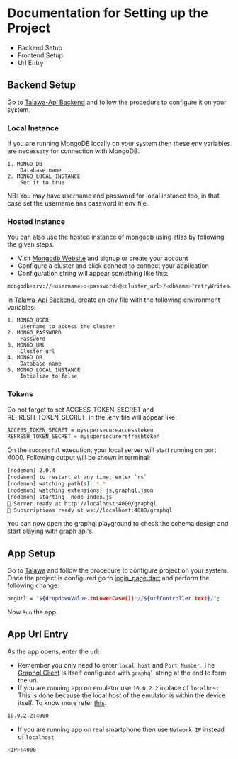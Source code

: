 # Documentation for Setting up the Project

* Backend Setup
* Frontend Setup
* Url Entry

## Backend Setup

Go to [Talawa-Api Backend](https://github.com/PalisadoesFoundation/talawa-api) and follow the procedure to configure it on your system.

### Local Instance

If you are running MongoDB locally on your system then these env variables are necessary for connection with MongoDB.

    1. MONGO_DB
        Database name
    2. MONGO_LOCAL_INSTANCE
        Set it to true

NB: You may have username and password for local instance too, in that case set the username ans password in env file.

### Hosted Instance

You can also use the hosted instance of mongodb using atlas by
following the given steps.

* Visit [Mongodb Website](https://www.mongodb.com) and signup or create your account
* Configure a cluster and click connect to connect your application
* Configuration string will appear something like this:

```sh
mongodb+srv://<username>:<password>@<cluster_url>/<dbName>?retryWrites=true&w=majority
```

In [Talawa-Api Backend](https://github.com/PalisadoesFoundation/talawa-api), create an env file with the following environment variables:

    1. MONGO_USER
        Username to access the cluster
    2. MONGO_PASSWORD
        Password
    3. MONGO_URL
        Cluster url
    4. MONGO_DB
        Database name
    5. MONGO_LOCAL_INSTANCE
        Intialize to false

### Tokens

Do not forget to set ACCESS_TOKEN_SECRET and REFRESH_TOKEN_SECRET. in the .env file will appear like:

```sh
ACCESS_TOKEN_SECRET = mysupersecureaccesstoken
REFRESH_TOKEN_SECRET = mysupersecurerefreshtoken
```

On the `successful` execution, your local server will start running on port 4000. Following output will be shown in terminal:

```sh
[nodemon] 2.0.4
[nodemon] to restart at any time, enter `rs`
[nodemon] watching path(s): *.*
[nodemon] watching extensions: js,graphql,json
[nodemon] starting `node index.js`
🚀 Server ready at http://localhost:4000/graphql
🚀 Subscriptions ready at ws://localhost:4000/graphql
```

You can now open the graphql playground to check the schema design and start playing with graph api's.

## App Setup

Go to [Talawa](https://github.com/PalisadoesFoundation/talawa/blob/master/README.md) and follow the procedure to configure project on your system.
Once the project is configured go to [login_page.dart](https://github.com/PalisadoesFoundation/talawa/blob/master/lib/views/pages/login_signup/login_page.dart)
and perform the following change:

```sh
orgUrl = "${dropdownValue.toLowerCase()}://${urlController.text}/";
```

Now `Run` the app.

## App Url Entry

As the app opens, enter the url:

* Remember you only need to enter `local host` and `Port Number`.
The [Graphql Client](https://github.com/PalisadoesFoundation/talawa/blob/master/lib/utils/GQLClient.dart)
is itself configured with `graphql` string at the end to form the uri.
* If you are running app on emulator use `10.0.2.2` inplace of `localhost`. This is done because the local host of the emulator is within the device itself.
To know more refer [this](https://stackoverflow.com/questions/5528850/how-do-you-connect-localhost-in-the-android-emulator).

```sh
10.0.2.2:4000
```

* If you are running app on real smartphone then use `Network IP` instead of `localhost`

```sh
<IP>:4000
```
